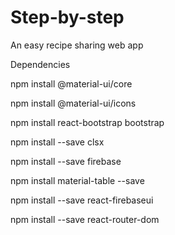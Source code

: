 # Step-by-step
An easy recipe sharing web app


 Dependencies

npm install @material-ui/core

npm install @material-ui/icons

npm install react-bootstrap bootstrap

npm install --save clsx

npm install --save firebase

npm install material-table --save

npm install --save react-firebaseui

npm install --save react-router-dom
